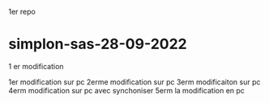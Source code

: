 1er repo
# simplon-sas-28-09-2022
1 er modification 

1er modification sur pc 
2erme modification sur pc 
3erm modificaiton sur pc 
4erm modification sur pc avec synchoniser
5erm la modification en pc
